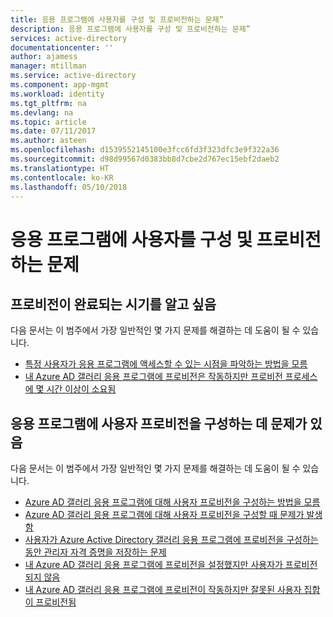 ```yaml
---
title: 응용 프로그램에 사용자를 구성 및 프로비전하는 문제”
description: 응용 프로그램에 사용자를 구성 및 프로비전하는 문제”
services: active-directory
documentationcenter: ''
author: ajamess
manager: mtillman
ms.service: active-directory
ms.component: app-mgmt
ms.workload: identity
ms.tgt_pltfrm: na
ms.devlang: na
ms.topic: article
ms.date: 07/11/2017
ms.author: asteen
ms.openlocfilehash: d1539552145100e3fcc6fd3f323dfc3e9f322a36
ms.sourcegitcommit: d98d99567d0383bb8d7cbe2d767ec15ebf2daeb2
ms.translationtype: HT
ms.contentlocale: ko-KR
ms.lasthandoff: 05/10/2018
---
```

# <a name="problems-configuring-and-provisioning-users-to-an-application"></a>응용 프로그램에 사용자를 구성 및 프로비전하는 문제



## <a name="i-want-to-know-when-provisioning-will-finish"></a>프로비전이 완료되는 시기를 알고 싶음
  다음 문서는 이 범주에서 가장 일반적인 몇 가지 문제를 해결하는 데 도움이 될 수 있습니다.
  * [특정 사용자가 응용 프로그램에 액세스할 수 있는 시점을 파악하는 방법을 모름](https://docs.microsoft.com/azure/active-directory/application-provisioning-when-will-provisioning-finish-specific-user/?/?WT.mc_id=DMC_AAD_Manage_Apps_Troubleshooting_Nav)
  * [내 Azure AD 갤러리 응용 프로그램에 프로비전은 작동하지만 프로비전 프로세스에 몇 시간 이상이 소요됨](https://docs.microsoft.com/azure/active-directory/application-provisioning-when-will-provisioning-finish/?/?WT.mc_id=DMC_AAD_Manage_Apps_Troubleshooting_Nav)

## <a name="im-having-problems-configuring-user-provisioning-to-an-application"></a>응용 프로그램에 사용자 프로비전을 구성하는 데 문제가 있음
  다음 문서는 이 범주에서 가장 일반적인 몇 가지 문제를 해결하는 데 도움이 될 수 있습니다.
  * [Azure AD 갤러리 응용 프로그램에 대해 사용자 프로비전을 구성하는 방법을 모름](https://docs.microsoft.com/azure/active-directory/application-provisioning-config-how-to/?/?WT.mc_id=DMC_AAD_Manage_Apps_Troubleshooting_Nav)
  * [Azure AD 갤러리 응용 프로그램에 대해 사용자 프로비전을 구성할 때 문제가 발생함](https://docs.microsoft.com/azure/active-directory/application-provisioning-config-problem/?/?WT.mc_id=DMC_AAD_Manage_Apps_Troubleshooting_Nav)
  * [사용자가 Azure Active Directory 갤러리 응용 프로그램에 프로비전을 구성하는 동안 관리자 자격 증명을 저장하는 문제](https://docs.microsoft.com/azure/active-directory/application-provisioning-config-problem-storage-limit/?/?WT.mc_id=DMC_AAD_Manage_Apps_Troubleshooting_Nav)
  * [내 Azure AD 갤러리 응용 프로그램에 프로비전을 설정했지만 사용자가 프로비전되지 않음](https://docs.microsoft.com/azure/active-directory/application-provisioning-config-problem-no-users-provisioned/?/?WT.mc_id=DMC_AAD_Manage_Apps_Troubleshooting_Nav)
  * [내 Azure AD 갤러리 응용 프로그램에 프로비전이 작동하지만 잘못된 사용자 집합이 프로비전됨](https://docs.microsoft.com/azure/active-directory/application-provisioning-config-problem-wrong-users-provisioned/?/?WT.mc_id=DMC_AAD_Manage_Apps_Troubleshooting_Nav)
